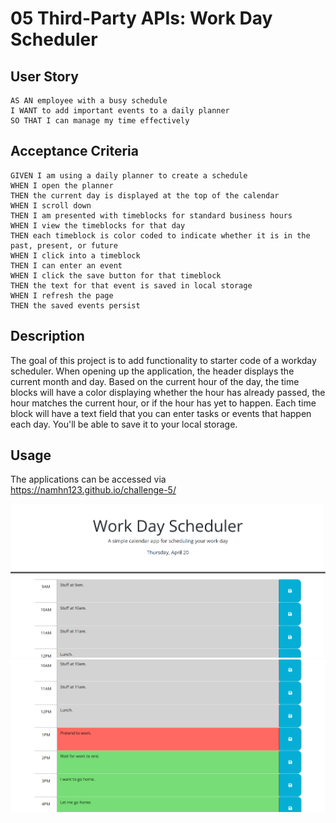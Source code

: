 # 05 Third-Party APIs: Work Day Scheduler

## User Story

```
AS AN employee with a busy schedule
I WANT to add important events to a daily planner
SO THAT I can manage my time effectively
```

## Acceptance Criteria

```
GIVEN I am using a daily planner to create a schedule
WHEN I open the planner
THEN the current day is displayed at the top of the calendar
WHEN I scroll down
THEN I am presented with timeblocks for standard business hours
WHEN I view the timeblocks for that day
THEN each timeblock is color coded to indicate whether it is in the past, present, or future
WHEN I click into a timeblock
THEN I can enter an event
WHEN I click the save button for that timeblock
THEN the text for that event is saved in local storage
WHEN I refresh the page
THEN the saved events persist
```

## Description
The goal of this project is to add functionality to starter code of a workday scheduler. When opening up the application, the header displays the current month and day. Based on the current hour of the day, the time blocks will have a color displaying whether the hour has already passed, the hour matches the current hour, or if the hour has yet to happen. Each time block will have a text field that you can enter tasks or events that happen each day. You'll be able to save it to your local storage.

## Usage
The applications can be accessed via https://namhn123.github.io/challenge-5/

![scheduler at start](./assets/images/pic0.png)
![scheduler at 1pm](./assets/images/pic1.png)